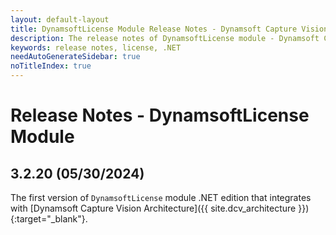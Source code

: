 ```yaml
---
layout: default-layout
title: DynamsoftLicense Module Release Notes - Dynamsoft Capture Vision .NET Edition
description: The release notes of DynamsoftLicense module - Dynamsoft Capture Vision .NET Edition.
keywords: release notes, license, .NET
needAutoGenerateSidebar: true
noTitleIndex: true
---
```


# Release Notes - DynamsoftLicense Module

## 3.2.20 (05/30/2024)

The first version of `DynamsoftLicense` module .NET edition that integrates with [Dynamsoft Capture Vision Architecture]({{ site.dcv_architecture }}){:target="_blank"}.
